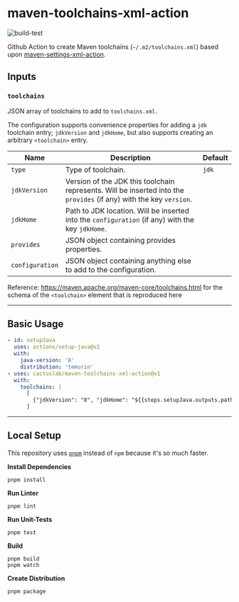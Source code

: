 # maven-toolchains-xml-action

![build-test](https://github.com/cactuslab/maven-toolchains-xml-action/workflows/build-test/badge.svg)

Github Action to create Maven toolchains (`~/.m2/toolchains.xml`) based upon [maven-settings-xml-action](https://github.com/whelk-io/maven-settings-xml-action).

## Inputs

### `toolchains`

JSON array of toolchains to add to `toolchains.xml`.

The configuration supports convenience properties for adding a `jdk` toolchain entry; `jdkVersion` and `jdkHome`, but also supports creating an arbitrary `<toolchain>` entry.

|Name|Description|Default|
|----|-----------|-------|
|`type`|Type of toolchain.|`jdk`|
|`jdkVersion`|Version of the JDK this toolchain represents. Will be inserted into the `provides` (if any) with the key `version`.|
|`jdkHome`|Path to JDK location. Will be inserted into the `configuration` (if any) with the key `jdkHome`.|
|`provides`|JSON object containing provides properties.|
|`configuration`|JSON object containing anything else to add to the configuration.|

Reference: https://maven.apache.org/maven-core/toolchains.html for the schema of the `<toolchain>` element that is reproduced here

---

## Basic Usage

````yaml
- id: setupJava
  uses: actions/setup-java@v2
  with:
    java-version: '8'
    distribution: 'temurin'
- uses: cactuslab/maven-toolchains-xml-action@v1
  with:
    toolchains: |
      [
        {"jdkVersion": "8", "jdkHome": "${{steps.setupJava.outputs.path}}"}
      ]
````

----

## Local Setup

This repository uses [`pnpm`](https://pnpm.io) instead of `npm` because it's so much faster.

**Install Dependencies**

```shell
pnpm install
```

**Run Linter**

```shell
pnpm lint
```

**Run Unit-Tests**

```shell
pnpm test
```

**Build**

```shell
pnpm build
pnpm watch
```

**Create Distribution**

```shell
pnpm package
```
